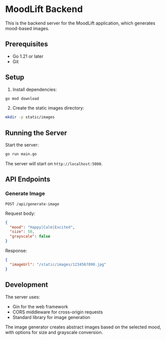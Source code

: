 # MoodLift Backend

This is the backend server for the MoodLift application, which generates mood-based images.

## Prerequisites

- Go 1.21 or later
- Git

## Setup

1. Install dependencies:
```bash
go mod download
```

2. Create the static images directory:
```bash
mkdir -p static/images
```

## Running the Server

Start the server:
```bash
go run main.go
```

The server will start on `http://localhost:5000`.

## API Endpoints

### Generate Image

```
POST /api/generate-image
```

Request body:
```json
{
  "mood": "Happy|Calm|Excited",
  "size": 50,
  "grayscale": false
}
```

Response:
```json
{
  "imageUrl": "/static/images/1234567890.jpg"
}
```

## Development

The server uses:
- Gin for the web framework
- CORS middleware for cross-origin requests
- Standard library for image generation

The image generator creates abstract images based on the selected mood, with options for size and grayscale conversion. 